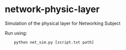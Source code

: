# network-physic-layer
Simulation of the physical layer for Networking Subject

Run using:

```
    python net_sim.py [script.txt path]
```